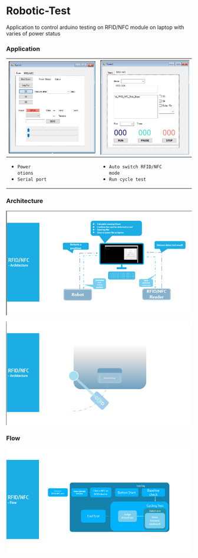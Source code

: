 # Robotic-Test

Application to control arduino testing on RFID/NFC module on laptop with varies of power status

### Application

| ![basic](./screenshot/Basic.png) | ![rfid_nfc](./screenshot/RFID_NFC.png) |
| :------------------------------ | :------------------------------------ |
|            <ul><li><code>Power otions</code></li><li><code>Serial port</code></li></ul>             |                <ul><li><code>Auto switch RFID/NFC mode</code></li><li><code>Run cycle test</code></li></ul>


### Architecture

![A1](/screenshot/Archtecture.png)

![A2](/screenshot/Archtecture2.png)

### Flow

![Flow](/screenshot/Flow.png)
   




